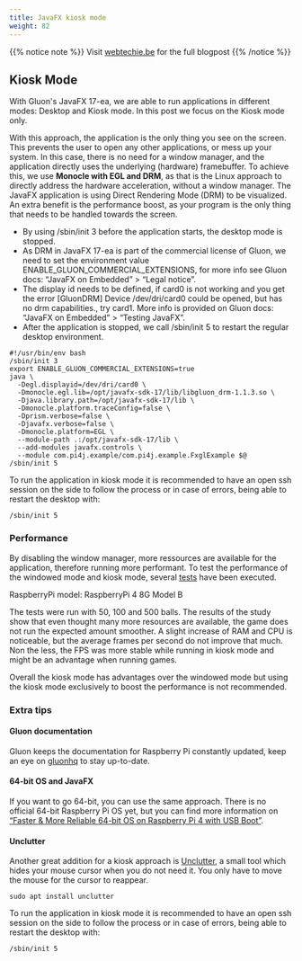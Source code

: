 ```yaml
---
title: JavaFX kiosk mode
weight: 82
---
```


{{% notice note %}}
Visit [webtechie.be]( https://webtechie.be/post/2021-04-23-javafx-kiosk-raspberry-pi/) for the full blogpost
{{% /notice %}}

## Kiosk Mode

With Gluon's JavaFX 17-ea, we are able to run applications in different modes: Desktop and Kiosk mode.
In this post we focus on the Kiosk mode only.

With this approach, the application is the only thing you see on the screen. This prevents the user to open any other applications, or mess up your system. 
In this case, there is no need for a window manager, and the application directly uses the underlying (hardware) framebuffer. 
To achieve this, we use <strong>Monocle with EGL and DRM</strong>, as that is the Linux approach to directly address the hardware acceleration, without a window manager. 
The JavaFX application is using Direct Rendering Mode (DRM) to be visualized. An extra benefit is the performance boost, as your program is the only thing that needs to be handled towards the screen.


* By using /sbin/init 3 before the application starts, the desktop mode is stopped.
* As DRM in JavaFX 17-ea is part of the commercial license of Gluon, we need to set the environment value ENABLE_GLUON_COMMERCIAL_EXTENSIONS, for more info see Gluon docs: “JavaFX on Embedded” > “Legal notice”.
* The display id needs to be defined, if card0 is not working and you get the error [GluonDRM] Device /dev/dri/card0 could be opened, but has no drm capabilities., try card1. More info is provided on Gluon docs: “JavaFX on Embedded” > “Testing JavaFX”.
* After the application is stopped, we call /sbin/init 5 to restart the regular desktop environment.

``` shell
#!/usr/bin/env bash
/sbin/init 3
export ENABLE_GLUON_COMMERCIAL_EXTENSIONS=true
java \
  -Degl.displayid=/dev/dri/card0 \
  -Dmonocle.egl.lib=/opt/javafx-sdk-17/lib/libgluon_drm-1.1.3.so \
  -Djava.library.path=/opt/javafx-sdk-17/lib \
  -Dmonocle.platform.traceConfig=false \
  -Dprism.verbose=false \
  -Djavafx.verbose=false \
  -Dmonocle.platform=EGL \
  --module-path .:/opt/javafx-sdk-17/lib \
  --add-modules javafx.controls \
  --module com.pi4j.example/com.pi4j.example.FxglExample $@
/sbin/init 5
```

To run the application in kiosk mode it is recommended to have an open ssh session on the side to follow the process or
in case of errors, being able to restart the desktop with:
``` shell
/sbin/init 5
```

### Performance
By disabling the window manager, more ressources are available for the application, therefore running more performant.
To test the performance of the windowed mode and kiosk mode, several [tests](https://github.com/FDelporte/FXGLPerformanceTest/tree/main/src/main/java/be/webtechie/performancetest) have been executed. 

RaspberryPi model: RaspberryPi 4 8G Model B

The tests were run with 50, 100 and 500 balls. The results of the study show that even thought many more resources are available, the game does not run the expected amount smoother. 
A slight increase of RAM and CPU is noticeable, but the average frames per second do not improve that much. Non the less, the FPS was more stable while running in kiosk mode and might be an advantage when running games.

Overall the kiosk mode has advantages over the windowed mode but using the kiosk mode exclusively to boost the performance is not recommended.

### Extra tips

#### Gluon documentation
Gluon keeps the documentation for Raspberry Pi constantly updated, keep an eye on [gluonhq](https://docs.gluonhq.com/#_javafx_on_embedded) to stay up-to-date.

#### 64-bit OS and JavaFX
If you want to go 64-bit, you can use the same approach. There is no official 64-bit Raspberry Pi OS yet, but you can find more information on [“Faster & More Reliable 64-bit OS on Raspberry Pi 4 with USB Boot”](https://foojay.io/today/64-bit-raspbian-os-on-raspberry-pi-4-with-usb-boot/).

#### Unclutter
Another great addition for a kiosk approach is [Unclutter](https://wiki.archlinux.org/title/Unclutter), a small tool which hides your mouse cursor when you do not need it. You only have to move the mouse for the cursor to reappear.

``` shell
sudo apt install unclutter
``` 

To run the application in kiosk mode it is recommended to have an open ssh session on the side to follow the process or 
in case of errors, being able to restart the desktop with:

``` shell
/sbin/init 5
```

